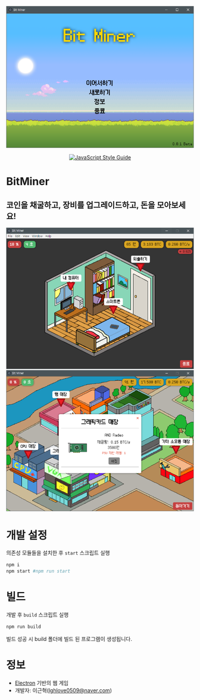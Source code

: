 <div align="center">

  <img src="./sample/main.png">

  [![JavaScript Style Guide](https://cdn.rawgit.com/standard/standard/master/badge.svg)](https://github.com/standard/standard)
  
</div>

# BitMiner
## 코인을 채굴하고, 장비를 업그레이드하고, 돈을 모아보세요! 

<div align="center">

  <img src="./sample/game-home_0.0.6.png">

  <img src="./sample/game-store_0.0.6.png">

</div>

# 개발 설정
의존성 모듈들을 설치한 후 `start` 스크립트 실행
```bash
npm i
npm start #npm run start
```

# 빌드
개발 후 `build` 스크립트 실행
```bash
npm run build
```

빌드 성공 시 build 폴더에 빌드 된 프로그램이 생성됩니다.

# 정보
- [Electron](https://electronjs.org/) 기반의 웹 게임
- 개발자: 이근혁(lghlove0509@naver.com)